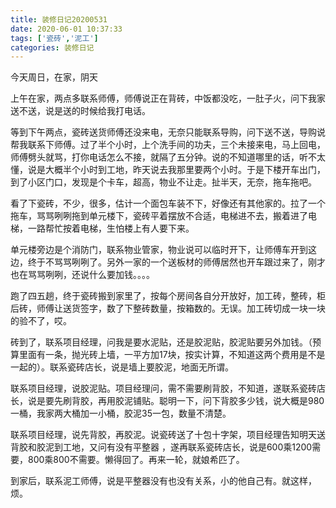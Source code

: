 ```yaml
---
title: 装修日记20200531
date: 2020-06-01 10:37:33
tags: ['瓷砖','泥工']
categories: 装修日记
---
```


今天周日，在家，阴天

上午在家，两点多联系师傅，师傅说正在背砖，中饭都没吃，一肚子火，问下我家送不送，说是送的时候给我打电话。

等到下午两点，瓷砖送货师傅还没来电，无奈只能联系导购，问下送不送，导购说帮我联系下师傅。过了半个小时，上个洗手间的功夫，三个未接来电，马上回电，师傅劈头就骂，打你电话怎么不接，就隔了五分钟。说的不知道哪里的话，听不太懂，说是大概半个小时到工地，昨天说去我那里要两个小时。于是下楼开车出门，到了小区门口，发现是个卡车，超高，物业不让走。扯半天，无奈，拖车拖吧。

看了下瓷砖，不少，很多，估计一个面包车装不下，好像还有其他家的。拉了一个拖车，骂骂咧咧拖到单元楼下，瓷砖平着摆放不合适，电梯进不去，搬着进了电梯，一路帮忙按着电梯，生怕楼上有人要下来。

单元楼旁边是个消防门，联系物业管家，物业说可以临时开下，让师傅车开到这边，终于不骂骂咧咧了。另外一家的一个送板材的师傅居然也开车跟过来了，刚才也在骂骂咧咧，还说什么要加钱。。。。

跑了四五趟，终于瓷砖搬到家里了，按每个房间各自分开放好，加工砖，整砖，柜后砖，师傅让送货签字，数了下整砖数量，按箱数的。无误。加工砖切成一块一块的验不了，哎。

砖到了，联系项目经理，问我是要水泥贴，还是胶泥贴，胶泥贴要另外加钱。（预算里面有一条，抛光砖上墙，一平方加17块，按实计算，不知道这两个费用是不是一起的）。联系瓷砖店长，说是墙上要胶泥，地面无所谓。

联系项目经理，说胶泥贴。项目经理问，需不需要刷背胶，不知道，遂联系瓷砖店长，说是要先刷背胶，再用胶泥铺贴。聪明一下，问下背胶多少钱，说大概是980一桶，我家两大桶加一小桶，胶泥35一包，数量不清楚。

联系项目经理，说先背胶，再胶泥。说瓷砖送了十包十字架，项目经理告知明天送背胶和胶泥到工地，又问有没有平整器 ，遂再联系瓷砖店长，说是600乘1200需要，800乘800不需要。懒得回了。再来一轮，就娘希匹了。

到家后，联系泥工师傅，说是平整器没有也没有关系，小的他自己有。就这样，烦。



